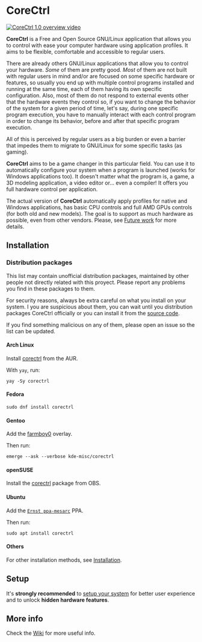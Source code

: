 # CoreCtrl

[![CoreCtrl 1.0 overview video](https://gitlab.com/corectrl/corectrl/wikis/img/overview-1.0.png)](https://www.youtube.com/watch?v=6uchS6OiwiU)

**CoreCtrl** is a Free and Open Source GNU/Linux application that allows you to control with ease your computer hardware using application profiles. It aims to be flexible, comfortable and accessible to regular users.

There are already others GNU/Linux applications that allow you to control your hardware. *Some* of them are pretty good. *Most* of them are not built with regular users in mind and/or are focused on some specific hardware or features, so usually you end up with multiple control programs installed and running at the same time, each of them having its own specific configuration. Also, most of them do not respond to external events other that the hardware events they control so, if you want to change the behavior of the system for a given period of time, let's say, during one specific program execution, you have to manually interact with each control program in order to change its behavior, before and after that specific program execution.

All of this is perceived by regular users as a big burden or even a barrier that impedes them to migrate to GNU/Linux for some specific tasks (as gaming).

**CoreCtrl** aims to be a game changer in this particular field. You can use it to automatically configure your system when a program is launched (works for Windows applications too). It doesn't matter what the program is, a game, a 3D modeling application, a video editor or... even a compiler! It offers you full hardware control per application.

The actual version of **CoreCtrl** automatically apply profiles for native and Windows applications, has basic CPU controls and full AMD GPUs controls (for both old and new models). The goal is to support as much hardware as possible, even from other vendors. Please, see [Future work](https://gitlab.com/corectrl/corectrl/wikis/home#future-work) for more details.

## Installation

### Distribution packages

This list may contain unofficial distribution packages, maintained by other people not directly related with this proyect. Please report any problems you find in these packages to them.

For security reasons, always be extra careful on what you install on your system. I you are suspicious about them, you can wait until you distribution packages CoreCtrl officially or you can install it from the [source code](https://gitlab.com/corectrl/corectrl/wikis/Installation).

If you find something malicious on any of them, please open an issue so the list can be updated.

#### Arch Linux

Install [corectrl](https://aur.archlinux.org/packages/corectrl/) from the AUR.

With `yay`, run:

    yay -Sy corectrl

#### Fedora

    sudo dnf install corectrl

#### Gentoo

Add the [farmboy0](https://github.com/farmboy0/portage-overlay) overlay.

Then run:

    emerge --ask --verbose kde-misc/corectrl

#### openSUSE

Install the [corectrl](https://software.opensuse.org/download.html?project=home%3ADead_Mozay&package=corectrl) package from OBS.

#### Ubuntu

Add the [`Ernst ppa-mesarc`](https://launchpad.net/~ernstp/+archive/ubuntu/mesarc) PPA.

Then run:

    sudo apt install corectrl

#### Others

For other installation methods, see [Installation](https://gitlab.com/corectrl/corectrl/-/wikis/Installation).

## Setup

It's **strongly recommended** to [setup your system](https://gitlab.com/corectrl/corectrl/-/wikis/Setup) for better user experience and to unlock **hidden hardware features**.

## More info

Check the [Wiki](https://gitlab.com/corectrl/corectrl/wikis/home) for more useful info.
